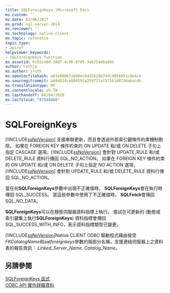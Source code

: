 ```yaml
---
title: SQLForeignKeys |Microsoft Docs
ms.custom: ''
ms.date: 03/06/2017
ms.prod: sql-server-2014
ms.reviewer: ''
ms.technology: native-client
ms.topic: reference
topic_type:
- apiref
helpviewer_keywords:
- SQLForeignKeys function
ms.assetid: 6c01ce0d-30d7-4c86-8705-3ab254d8a845
author: rothja
ms.author: jroth
ms.openlocfilehash: a61e80867abb8ecb4d2628b74dc9956051c8e4ce
ms.sourcegitcommit: ad4d92dce894592a259721a1571b1d8736abacdb
ms.translationtype: MT
ms.contentlocale: zh-TW
ms.lasthandoff: 08/04/2020
ms.locfileid: "87594080"
---
```

# <a name="sqlforeignkeys"></a>SQLForeignKeys
  [!INCLUDE[ssNoVersion](../../includes/ssnoversion-md.md)] 支援串聯更新，而且會透過外部索引鍵條件約束機制刪除。 如果在 FOREIGN KEY 條件約束的 ON UPDATE 和/或 ON DELETE 子句上指定 CASCADE 選項，[!INCLUDE[ssNoVersion](../../includes/ssnoversion-md.md)] 會針對 UPDATE_RULE 和/或 DELETE_RULE 資料行傳回 SQL_NO_ACTION。 如果在 FOREIGN KEY 條件約束的 ON UPDATE 和/或 ON DELETE 子句上指定 NO ACTION 選項，[!INCLUDE[ssNoVersion](../../includes/ssnoversion-md.md)] 會針對 UPDATE_RULE 和/或 DELETE_RULE 資料行傳回 SQL_NO_ACTION。  
  
 當任何**SQLForeignKeys**參數中出現不正確值時， **SQLForeignKeys**會在執行時傳回 SQL_SUCCESS。 當這些參數中使用了不正確值時， **SQLFetch**會傳回 SQL_NO_DATA。  
  
 **SQLForeignKeys**可以在靜態伺服器資料指標上執行。 嘗試在可更新的 (動態或索引鍵集上執行**SQLForeignKeys**) 資料指標會傳回 SQL_SUCCESS_WITH_INFO，表示資料指標類型已變更。  
  
 [!INCLUDE[ssNoVersion](../../includes/ssnoversion-md.md)]Native CLIENT ODBC 驅動程式藉由接受*FKCatalogName*和*sqlforeignkeys*參數的兩部分名稱，支援連結伺服器上之資料表的報告資訊： *Linked_Server_Name. Catalog_Name*。  
  
## <a name="see-also"></a>另請參閱  
 [SQLForeignKeys 函式](https://go.microsoft.com/fwlink/?LinkId=59344)   
 [ODBC API 實作詳細資料](odbc-api-implementation-details.md)  
  
  
